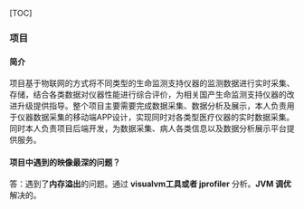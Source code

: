 

[TOC]

### 项目

#### 简介

项目基于物联网的方式将不同类型的生命监测支持仪器的监测数据进行实时采集、存储，结合各类数据对仪器性能进行综合评价，为相关国产生命监测支持仪器的改进升级提供指导。整个项目主要需要完成数据采集、数据分析及展示，本人负责用于仪器数据采集的移动端APP设计，实现同时对各类型医疗仪器的实时数据采集。同时本人负责项目后端开发，为数据采集、病人各类信息以及数据分析展示平台提供服务。







#### 项目中遇到的映像最深的问题？

答：遇到了**内存溢出**的问题。通过 **visualvm工具或者 jprofiler** 分析。**JVM 调优**解决的。



